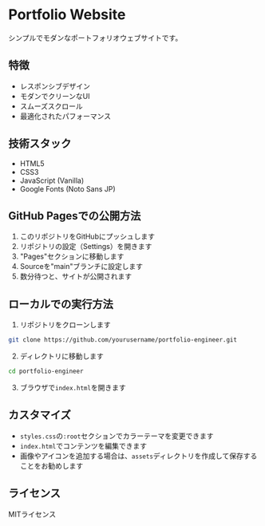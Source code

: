 # Portfolio Website

シンプルでモダンなポートフォリオウェブサイトです。

## 特徴

- レスポンシブデザイン
- モダンでクリーンなUI
- スムーズスクロール
- 最適化されたパフォーマンス

## 技術スタック

- HTML5
- CSS3
- JavaScript (Vanilla)
- Google Fonts (Noto Sans JP)

## GitHub Pagesでの公開方法

1. このリポジトリをGitHubにプッシュします
2. リポジトリの設定（Settings）を開きます
3. "Pages"セクションに移動します
4. Sourceを"main"ブランチに設定します
5. 数分待つと、サイトが公開されます

## ローカルでの実行方法

1. リポジトリをクローンします
```bash
git clone https://github.com/yourusername/portfolio-engineer.git
```

2. ディレクトリに移動します
```bash
cd portfolio-engineer
```

3. ブラウザで`index.html`を開きます

## カスタマイズ

- `styles.css`の`:root`セクションでカラーテーマを変更できます
- `index.html`でコンテンツを編集できます
- 画像やアイコンを追加する場合は、`assets`ディレクトリを作成して保存することをお勧めします

## ライセンス

MITライセンス 